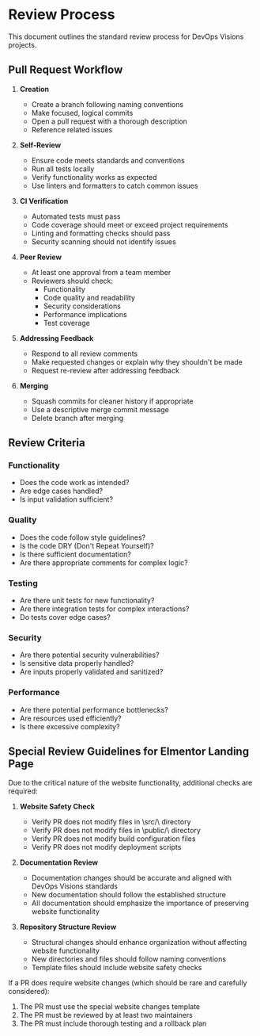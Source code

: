# Review Process

This document outlines the standard review process for DevOps Visions projects.

## Pull Request Workflow

1. **Creation**

   - Create a branch following naming conventions
   - Make focused, logical commits
   - Open a pull request with a thorough description
   - Reference related issues

2. **Self-Review**

   - Ensure code meets standards and conventions
   - Run all tests locally
   - Verify functionality works as expected
   - Use linters and formatters to catch common issues

3. **CI Verification**

   - Automated tests must pass
   - Code coverage should meet or exceed project requirements
   - Linting and formatting checks should pass
   - Security scanning should not identify issues

4. **Peer Review**

   - At least one approval from a team member
   - Reviewers should check:
     - Functionality
     - Code quality and readability
     - Security considerations
     - Performance implications
     - Test coverage

5. **Addressing Feedback**

   - Respond to all review comments
   - Make requested changes or explain why they shouldn't be made
   - Request re-review after addressing feedback

6. **Merging**
   - Squash commits for cleaner history if appropriate
   - Use a descriptive merge commit message
   - Delete branch after merging

## Review Criteria

### Functionality

- Does the code work as intended?
- Are edge cases handled?
- Is input validation sufficient?

### Quality

- Does the code follow style guidelines?
- Is the code DRY (Don't Repeat Yourself)?
- Is there sufficient documentation?
- Are there appropriate comments for complex logic?

### Testing

- Are there unit tests for new functionality?
- Are there integration tests for complex interactions?
- Do tests cover edge cases?

### Security

- Are there potential security vulnerabilities?
- Is sensitive data properly handled?
- Are inputs properly validated and sanitized?

### Performance

- Are there potential performance bottlenecks?
- Are resources used efficiently?
- Is there excessive complexity?

## Special Review Guidelines for Elmentor Landing Page

Due to the critical nature of the website functionality, additional checks are required:

1. **Website Safety Check**

   - Verify PR does not modify files in \src/\ directory
   - Verify PR does not modify files in \public/\ directory
   - Verify PR does not modify build configuration files
   - Verify PR does not modify deployment scripts

2. **Documentation Review**

   - Documentation changes should be accurate and aligned with DevOps Visions standards
   - New documentation should follow the established structure
   - All documentation should emphasize the importance of preserving website functionality

3. **Repository Structure Review**
   - Structural changes should enhance organization without affecting website functionality
   - New directories and files should follow naming conventions
   - Template files should include website safety checks

If a PR does require website changes (which should be rare and carefully considered):

1. The PR must use the special website changes template
2. The PR must be reviewed by at least two maintainers
3. The PR must include thorough testing and a rollback plan
